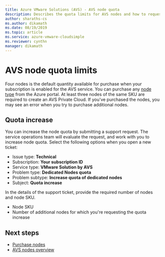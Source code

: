 ```yaml
---
title: Azure VMware Solutions (AVS) - AVS node quota  
description: Describes the quota limits for AVS nodes and how to request for an increase of quota  
author: sharaths-cs
ms.author: dikamath
ms.date: 08/19/2019
ms.topic: article
ms.service: azure-vmware-cloudsimple
ms.reviewer: cynthn
manager: dikamath
---
```

# AVS node quota limits

Four nodes is the default quantity available for purchase when your subscription is enabled for the AVS service. You can purchase any [node type](cloudsimple-node.md) from the Azure portal. At least three nodes of the same SKU are required to create an AVS Private Cloud. If you've purchased the nodes, you may see an error when you try to purchase additional nodes.

## Quota increase

You can increase the node quota by submitting a support request. The service operations team will evaluate the request, and work with you to increase node quota. Select the following options when you open a new ticket:

* Issue type: **Technical**
* Subscription: **Your subscription ID**
* Service type: **VMware Solution by AVS**
* Problem type: **Dedicated Nodes quota**
* Problem subtype: **Increase quota of dedicated nodes**
* Subject: **Quota increase**

In the details of the support ticket, provide the required number of nodes and node SKU.

* Node SKU
* Number of additional nodes for which you're requesting the quota increase

## Next steps

* [Purchase nodes](create-nodes.md)
* [AVS nodes overview](cloudsimple-node.md)
